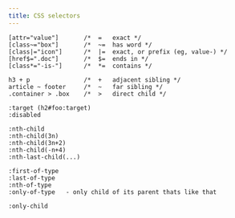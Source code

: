 ```yaml
---
title: CSS selectors
---
```


    [attr="value"]       /*  =   exact */
    [class~="box"]       /*  ~=  has word */
    [class|="icon"]      /*  |=  exact, or prefix (eg, value-) */
    [href$=".doc"]       /*  $=  ends in */
    [class*="-is-"]      /*  *=  contains */

    h3 + p               /*  +   adjacent sibling */
    article ~ footer     /*  ~   far sibling */
    .container > .box    /*  >   direct child */

    :target (h2#foo:target)
    :disabled

    :nth-child
    :nth-child(3n)
    :nth-child(3n+2)
    :nth-child(-n+4)
    :nth-last-child(...)

    :first-of-type
    :last-of-type
    :nth-of-type
    :only-of-type   - only child of its parent thats like that

    :only-child
